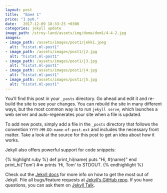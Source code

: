 ```yaml
---
layout: post
title:  "Баня 1"
price: "1 руб."
date:   2017-12-09 18:33:25 +0300
categories: jekyll update
image_path: /stroy-land/assets/img/doma/dom1/4-4-2.jpg
images:
- image_path: /assets/images/post1/jekk1.jpeg
  alt: "histat.ml-post1"
- image_path: /assets/images/post1/j2.jpg
  alt: "histat.ml-post1"
- image_path: /assets/images/post1/j3.jpg
  alt: "histat.ml-post1"
- image_path: /assets/images/post1/j4.jpg
  alt: "histat.ml-post1"
- image_path: /assets/images/post1/j5.jpg
  alt: "histat.ml-post1"
---
```

You’ll find this post in your `_posts` directory. Go ahead and edit it and re-build the site to see your changes. You can rebuild the site in many different ways, but the most common way is to run `jekyll serve`, which launches a web server and auto-regenerates your site when a file is updated.

To add new posts, simply add a file in the `_posts` directory that follows the convention `YYYY-MM-DD-name-of-post.ext` and includes the necessary front matter. Take a look at the source for this post to get an idea about how it works.

Jekyll also offers powerful support for code snippets:

{% highlight ruby %}
def print_hi(name)
  puts "Hi, #{name}"
end
print_hi('Tom')
#=> prints 'Hi, Tom' to STDOUT.
{% endhighlight %}

Check out the [Jekyll docs][jekyll-docs] for more info on how to get the most out of Jekyll. File all bugs/feature requests at [Jekyll’s GitHub repo][jekyll-gh]. If you have questions, you can ask them on [Jekyll Talk][jekyll-talk].

[jekyll-docs]: https://jekyllrb.com/docs/home
[jekyll-gh]:   https://github.com/jekyll/jekyll
[jekyll-talk]: https://talk.jekyllrb.com/
